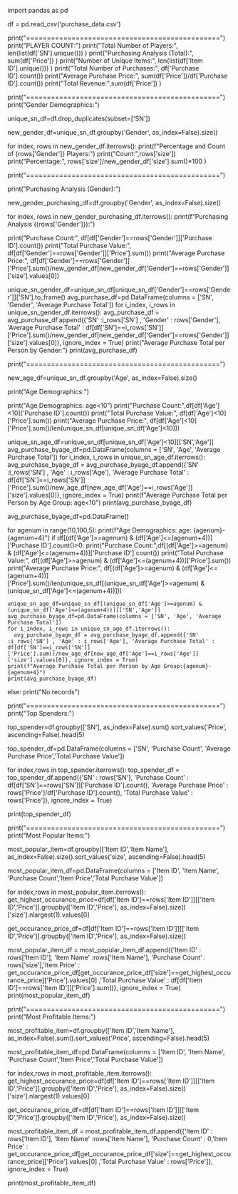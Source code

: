 import pandas as pd

df = pd.read_csv('purchase_data.csv')

print("===============================================")
print("PLAYER COUNT:")
print("Total Number of Players:", len(list(df['SN'].unique())) )
print("Purchasing Analysis (Total):", sum(df['Price']) )
print("Number of Unique Items:", len(list(df['Item ID'].unique())) ) 
print("Total Number of Purchases:", df['Purchase ID'].count()) 
print("Average Purchase Price:", sum(df['Price'])/df['Purchase ID'].count())
print("Total Revenue:",sum(df['Price']) ) 

print("===============================================")
print("Gender Demographics:")

unique_sn_df=df.drop_duplicates(subset=['SN'])

new_gender_df=unique_sn_df.groupby('Gender', as_index=False).size()


for index, rows in new_gender_df.iterrows():
  print(f"Percentage and Count of {rows['Gender']} Players:")
  print("Count:",rows['size'])
  print("Percentage:", rows['size']/new_gender_df['size'].sum()*100 )

print("===============================================")

print("Purchasing Analysis (Gender):")

new_gender_purchasing_df=df.groupby('Gender', as_index=False).size()


for index, rows in new_gender_purchasing_df.iterrows():
  print(f"Purchasing Analysis ({rows['Gender']}):")

  print("Purchase Count:", df[df['Gender']==rows['Gender']]['Purchase ID'].count())
  print("Total Purchase Value:", df[df['Gender']==rows['Gender']]['Price'].sum())
  print("Average Purchase Price:", df[df['Gender']==rows['Gender']]['Price'].sum()/new_gender_df[new_gender_df['Gender']==rows['Gender']]['size'].values[0])

  unique_sn_gender_df=unique_sn_df[unique_sn_df['Gender']==rows['Gender']]['SN'].to_frame() 
  avg_purchase_df=pd.DataFrame(columns = ['SN', 'Gender', 'Average Purchase Total'])
  for i_index, i_rows in unique_sn_gender_df.iterrows():
    avg_purchase_df = avg_purchase_df.append({'SN' :i_rows['SN'] , 'Gender' : rows['Gender'], 'Average Purchase Total' : df[df['SN']==i_rows['SN']]['Price'].sum()/new_gender_df[new_gender_df['Gender']==rows['Gender']]['size'].values[0]}, ignore_index = True)
  print("Average Purchase Total per Person by Gender:")
  print(avg_purchase_df)

print("===============================================")

new_age_df=unique_sn_df.groupby('Age', as_index=False).size()

print("Age Demographics:")

print("Age Demographics: age<10")
print("Purchase Count:",df[df['Age']<10]['Purchase ID'].count())
print("Total Purchase Value:", df[df['Age']<10]['Price'].sum())
print("Average Purchase Price:", df[df['Age']<10]['Price'].sum()/len(unique_sn_df[unique_sn_df['Age']<10]))

unique_sn_age_df=unique_sn_df[unique_sn_df['Age']<10][['SN','Age']] 
avg_purchase_byage_df=pd.DataFrame(columns = ['SN', 'Age', 'Average Purchase Total'])
for i_index, i_rows in unique_sn_age_df.iterrows():
  avg_purchase_byage_df = avg_purchase_byage_df.append({'SN' :i_rows['SN'] , 'Age' : i_rows['Age'], 'Average Purchase Total' : df[df['SN']==i_rows['SN']]['Price'].sum()/new_age_df[new_age_df['Age']==i_rows['Age']]['size'].values[0]}, ignore_index = True)
print(f"Average Purchase Total per Person by Age Group: age<10")
print(avg_purchase_byage_df)

avg_purchase_byage_df=pd.DataFrame()

for agenum in range(10,100,5):
  print(f"Age Demographics: age: {agenum}-{agenum+4}")
  if df[(df['Age']>=agenum) & (df['Age']<=(agenum+4))]['Purchase ID'].count()>0:
    print("Purchase Count:",df[(df['Age']>=agenum) & (df['Age']<=(agenum+4))]['Purchase ID'].count())
    print("Total Purchase Value:", df[(df['Age']>=agenum) & (df['Age']<=(agenum+4))]['Price'].sum())  
    print("Average Purchase Price:", df[(df['Age']>=agenum) & (df['Age']<=(agenum+4))]['Price'].sum()/len(unique_sn_df[(unique_sn_df['Age']>=agenum) & (unique_sn_df['Age']<=(agenum+4))]))

    
    unique_sn_age_df=unique_sn_df[(unique_sn_df['Age']>=agenum) & (unique_sn_df['Age']<=(agenum+4))][['SN','Age']] 
    avg_purchase_byage_df=pd.DataFrame(columns = ['SN', 'Age', 'Average Purchase Total'])
    for i_index, i_rows in unique_sn_age_df.iterrows():
      avg_purchase_byage_df = avg_purchase_byage_df.append({'SN' :i_rows['SN'] , 'Age' : i_rows['Age'], 'Average Purchase Total' : df[df['SN']==i_rows['SN']]['Price'].sum()/new_age_df[new_age_df['Age']==i_rows['Age']]['size'].values[0]}, ignore_index = True)
    print(f"Average Purchase Total per Person by Age Group:{agenum}-{agenum+4}")
    print(avg_purchase_byage_df)

  else:
    print("No records")


print("===============================================")
print("Top Spenders:")


top_spender=df.groupby(['SN'], as_index=False).sum().sort_values('Price', ascending=False).head(5)

top_spender_df=pd.DataFrame(columns = ['SN', 'Purchase Count', 'Average Purchase Price','Total Purchase Value'])

for index,rows in top_spender.iterrows():
  top_spender_df = top_spender_df.append({'SN' : rows['SN'], 'Purchase Count' : df[df['SN']==rows['SN']]['Purchase ID'].count(), 'Average Purchase Price' : rows['Price']/df['Purchase ID'].count(), 'Total Purchase Value' : rows['Price']}, ignore_index = True)

print(top_spender_df)

print("===============================================")
print("Most Popular Items:")

most_popular_item=df.groupby(['Item ID','Item Name'], as_index=False).size().sort_values('size', ascending=False).head(5)

most_popular_item_df=pd.DataFrame(columns = ['Item ID', 'Item Name', 'Purchase Count','Item Price','Total Purchase Value'])

for index,rows in most_popular_item.iterrows():
  get_highest_occurance_price=df[df['Item ID']==rows['Item ID']][['Item ID','Price']].groupby(['Item ID','Price'], as_index=False).size()['size'].nlargest(1).values[0]

  get_occurance_price_df=df[df['Item ID']==rows['Item ID']][['Item ID','Price']].groupby(['Item ID','Price'], as_index=False).size() 

  most_popular_item_df = most_popular_item_df.append({'Item ID' : rows['Item ID'], 'Item Name' :rows['Item Name'], 'Purchase Count' : rows['size'],'Item Price' : get_occurance_price_df[get_occurance_price_df['size']==get_highest_occurance_price]['Price'].values[0] ,'Total Purchase Value' : df[df['Item ID']==rows['Item ID']]['Price'].sum()}, ignore_index = True)
print(most_popular_item_df)

print("===============================================")
print("Most Profitable Items:")


most_profitable_item=df.groupby(['Item ID','Item Name'], as_index=False).sum().sort_values('Price', ascending=False).head(5)

most_profitable_item_df=pd.DataFrame(columns = ['Item ID', 'Item Name', 'Purchase Count','Item Price','Total Purchase Value'])

for index,rows in most_profitable_item.iterrows():
  get_highest_occurance_price=df[df['Item ID']==rows['Item ID']][['Item ID','Price']].groupby(['Item ID','Price'], as_index=False).size()['size'].nlargest(1).values[0]

  get_occurance_price_df=df[df['Item ID']==rows['Item ID']][['Item ID','Price']].groupby(['Item ID','Price'], as_index=False).size()

  most_profitable_item_df = most_profitable_item_df.append({'Item ID' : rows['Item ID'], 'Item Name' :rows['Item Name'], 'Purchase Count' : 0,'Item Price' : get_occurance_price_df[get_occurance_price_df['size']==get_highest_occurance_price]['Price'].values[0] ,'Total Purchase Value' : rows['Price']}, ignore_index = True)

print(most_profitable_item_df)
